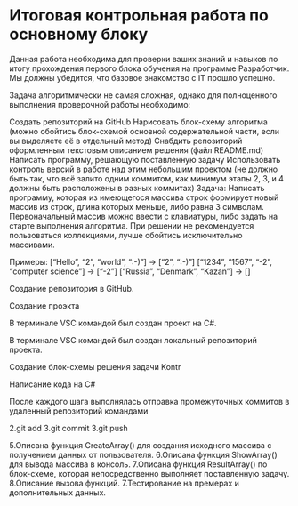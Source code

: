 # Итоговая контрольная работа по основному блоку

Данная работа необходима для проверки ваших знаний и навыков по итогу прохождения первого блока обучения на программе Разработчик. Мы должны убедится, что базовое знакомство с IT прошло успешно.

Задача алгоритмически не самая сложная, однако для полноценного выполнения проверочной работы необходимо:

Создать репозиторий на GitHub
Нарисовать блок-схему алгоритма (можно обойтись блок-схемой основной содержательной части, если вы выделяете её в отдельный метод)
Снабдить репозиторий оформленным текстовым описанием решения (файл README.md)
Написать программу, решающую поставленную задачу
Использовать контроль версий в работе над этим небольшим проектом (не должно быть так, что всё залито одним коммитом, как минимум этапы 2, 3, и 4 должны быть расположены в разных коммитах)
Задача: Написать программу, которая из имеющегося массива строк формирует новый массив из строк, длина которых меньше, либо равна 3 символам. Первоначальный массив можно ввести с клавиатуры, либо задать на старте выполнения алгоритма. При решении не рекомендуется пользоваться коллекциями, лучше обойтись исключительно массивами.

Примеры: [“Hello”, “2”, “world”, “:-)”] → [“2”, “:-)”] [“1234”, “1567”, “-2”, “computer science”] → [“-2”] [“Russia”, “Denmark”, “Kazan”] → []

Создание репозитория в GitHub.

Создание проэкта

В терминале VSC командой был создан проект на C#.

В терминале VSC командой был создан локальный репозиторий проекта.

Cоздание блок-схемы решения задачи Kontr

Написание кода на C#

После каждого шага выполнялась отправка промежуточных коммитов в удаленный репозиторий командами

2.git add 3.git commit 3.git push

5.Описана функция CreateArray() для создания исходного массива с получением данных от пользователя. 6.Описана функция ShowArray() для вывода массива в консоль. 7.Описана функция ResultArray() по блок-схеме, которая непосредственно выполняет поставленную задачу. 8.Описание вызова функций. 7.Тестирование на премерах и дополнительных данных.